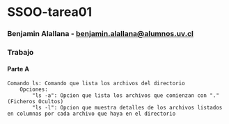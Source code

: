 # SSOO-tarea01

### Benjamin Alallana - benjamin.alallana@alumnos.uv.cl

### Trabajo
#### Parte A

	Comando ls: Comando que lista los archivos del directorio
		Opciones: 
			"ls -a": Opcion que lista los archivos que comienzan con "."(Ficheros Ocultos)
			"ls -l": Opcion que muestra detalles de los archivos listados en columnas por cada archivo que haya en el directorio  
